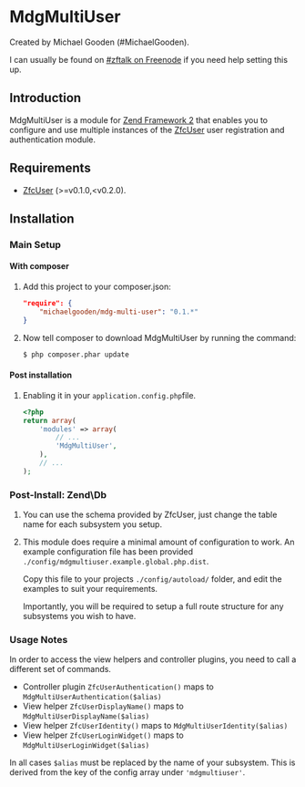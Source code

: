 MdgMultiUser
============

Created by Michael Gooden (#MichaelGooden).

I can usually be found on [#zftalk on Freenode](http://webchat.freenode.net/?channels=zftalk)
if you need help setting this up.

Introduction
------------

MdgMultiUser is a module for [Zend Framework 2](https://github.com/zendframework/zf2)
that enables you to configure and use multiple instances of the 
[ZfcUser](https://github.com/ZF-Commons/ZfcUser) user registration and
authentication module.

Requirements
------------

* [ZfcUser](https://github.com/ZF-Commons/ZfcUser) (>=v0.1.0,<v0.2.0).

Installation
------------

### Main Setup

#### With composer

1. Add this project to your composer.json:

    ```json
    "require": {
        "michaelgooden/mdg-multi-user": "0.1.*"
    }
    ```

2. Now tell composer to download MdgMultiUser by running the command:

    ```bash
    $ php composer.phar update
    ```

#### Post installation

1. Enabling it in your `application.config.php`file.

    ```php
    <?php
    return array(
        'modules' => array(
            // ...
            'MdgMultiUser',
        ),
        // ...
    );
    ```

### Post-Install: Zend\Db

1. You can use the schema provided by ZfcUser, just change the table name for
   each subsystem you setup.

2. This module does require a minimal amount of configuration to work. An
   example configuration file has been provided `./config/mdgmultiuser.example.global.php.dist`.

   Copy this file to your projects `./config/autoload/` folder, and edit the
   examples to suit your requirements.

   Importantly, you will be required to setup a full route structure for any
   subsystems you wish to have.

### Usage Notes

In order to access the view helpers and controller plugins, you need to call a
different set of commands.

 -  Controller plugin `ZfcUserAuthentication()` maps to `MdgMultiUserAuthentication($alias)`
 -  View helper `ZfcUserDisplayName()` maps to `MdgMultiUserDisplayName($alias)`
 -  View helper `ZfcUserIdentity()` maps to `MdgMultiUserIdentity($alias)`
 -  View helper `ZfcUserLoginWidget()` maps to `MdgMultiUserLoginWidget($alias)`

In all cases `$alias` must be replaced by the name of your subsystem. This is
derived from the key of the config array under `'mdgmultiuser'`.
